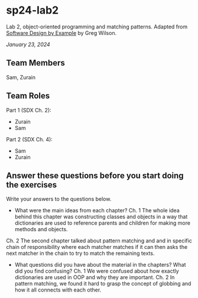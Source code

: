 # sp24-lab2
Lab 2, object-oriented programming and matching patterns. Adapted from [Software Design by Example](https://third-bit.com/sdxpy/) by Greg Wilson.

_January 23, 2024_

## Team Members
Sam, Zurain

## Team Roles
Part 1 (SDX Ch. 2):
* Zurain
* Sam

Part 2 (SDX Ch. 4):
* Sam
* Zurain

## Answer these questions before you start doing the exercises
Write your answers to the questions below.

* What were the main ideas from each chapter?
Ch. 1 The whole idea behind this chapter was constructing classes and objects in a way that dictionaries are used to reference parents and children for making more methods and objects.

Ch. 2 The second chapter talked about pattern matching and and in specific chain of responsibility where each matcher matches if it can then asks the next matcher in the chain to try to match the remaining texts. 


* What questions did you have about the material in the chapters? What did you find confusing?
Ch. 1 We were confused about how exactly dictionaries are used in OOP and why they are important. Ch. 2 In pattern matching, we found it hard to grasp the concept of globbing and how it all connects with each other. 


